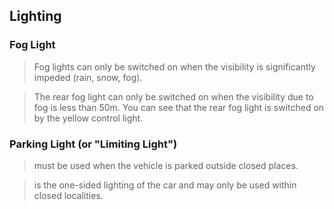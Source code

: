 ## Lighting

### Fog Light
> Fog lights can only be switched on when the visibility is significantly impeded (rain, snow, fog).

> The rear fog light can only be switched on when the visibility due to fog is less than 50m.
You can see that the rear fog light is switched on by the yellow control light.

### Parking Light (or "Limiting Light")
> must be used when the vehicle is parked outside closed places.

> is the one-sided lighting of the car and may only be used within closed localities.